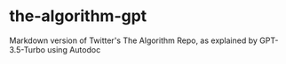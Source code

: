 # the-algorithm-gpt
Markdown version of Twitter's The Algorithm Repo, as explained by GPT-3.5-Turbo using Autodoc
